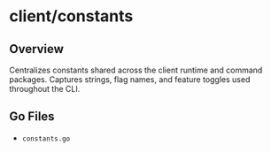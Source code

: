 # client/constants

## Overview

Centralizes constants shared across the client runtime and command packages. Captures strings, flag names, and feature toggles used throughout the CLI.

## Go Files

- `constants.go`
